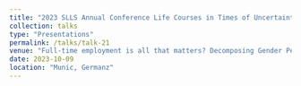 ```yaml
---
title: "2023 SLLS Annual Conference Life Courses in Times of Uncertainty"
collection: talks
type: "Presentations"
permalink: /talks/talk-21
venue: "Full-time employment is all that matters? Decomposing Gender Pension Gaps based on relevant life course features in Germany & the Netherlands"
date: 2023-10-09
location: "Munic, Germanz"
---
```



